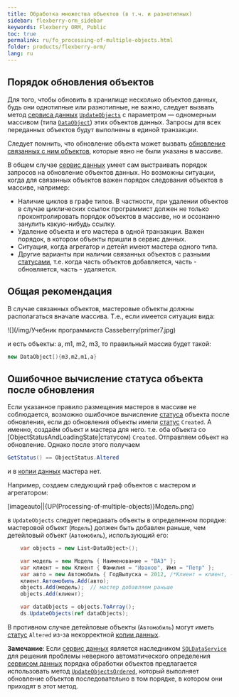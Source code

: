 ```yaml
---
title: Обработка множества объектов (в т.ч. и разнотипных)
sidebar: flexberry-orm_sidebar
keywords: Flexberry ORM, Public
toc: true
permalink: ru/fo_processing-of-multiple-objects.html
folder: products/flexberry-orm/
lang: ru
---
```


## Порядок обновления объектов

Для того, чтобы обновить в хранилище несколько объектов данных, будь они однотипные или разнотипные, не важно, следует вызвать метод [сервиса данных](fo_data-service.html) [`UpdateObjects`](fo_data-service.html) с параметром — одномерным массивом (типа [`DataObject`](fo_dataobject.html)) этих объектов данных. Запросы для всех переданных объектов будут выполнены в единой транзакции.

Следует помнить, что обновление объекта может вызвать [обновление связанных с ним объектов](fo_update-related-objects.html), которые явно не были указаны в массиве.

В общем случае [сервис данных](fo_data-service.html) умеет сам выстраивать порядок запросов на обновление объектов данных. Но возможны ситуации, когда для связанных объектов важен порядок следования объектов в массиве, например:

* Наличие циклов в графе типов.
В частности, при удалении объектов в случае циклических ссылок программист должен не только проконтролировать порядок объектов в массиве, но и осознанно занулить какую-нибудь ссылку.
* Удаление объекта и его мастера в одной транзакции.
Важен порядок, в котором объекты пришли в сервис данных. 
* Ситуация, когда агрегатор и детейл имеют мастера одного типа. 
* Другие варианты при наличии связанных объектов с разными [статусами](fo_object-status-and-loading-state.html), т.е. когда часть объектов добавляется, часть - обновляется, часть - удаляется.

## Общая рекомендация

В случае связанных объектов, мастеровые объекты должны располагаться вначале массива. Т.е., если имеется ситуация вида:

![](/img/Учебник программиста Casseberry/primer7.jpg)

и есть объекты: a, m1, m2, m3, то правильный массив будет такой: 

```csharp
new DataObject[){m3,m2,m1,a}
```

## Ошибочное вычисление статуса объекта после обновления

Если указанное правило размещения мастеров в массиве не соблюдается, возможно ошибочное вычисление [статуса](fo_object-status-and-loading-state.html) объекта после обновления, если до обновления объекты имели [статус](fo_object-status-and-loading-state.html) `Сreated`. 
А именно, создаём объект и мастера для него. т.е. оба объекта со [ObjectStatusAndLoadingState|статусом) `Сreated`. Отправляем объект на обновление. Однако после этого получаем 

```csharp
GetStatus() == ObjectStatus.Altered 
```
 и в [копии данных](fo_data-object-copy.html) мастера нет.

Например, создаем следующий граф объектов с мастером и агрегатором:

[imageauto||{UP(Processing-of-multiple-objects)}Модель.png)

в `UpdateObjects` следует передавать объекты в определенном порядке: мастеровой объект (`Модель`) должен быть добавлен раньше, чем детейловый объект (`Автомобиль`), использующий его:

```csharp
    var objects = new List<DataObject>();

    var модель = new Модель { Наименование = "ВАЗ" };
    var клиент = new Клиент { Фамилия = "Иванов", Имя = "Петр" };
    var авто = new Автомобиль { ГодВыпуска = 2012, /*Клиент = клиент, - агрегатор проставится автоматически*/ Модель = модель };
    клиент.Автомобиль.Add(авто);
    objects.Add(модель);  // мастер добавляем раньше
    objects.Add(клиент);

    var dataObjects = objects.ToArray();
    ds.UpdateObjects(ref dataObjects);
```

В противном случае детейловые объекты (`Автомобиль`) могут иметь [статус](fo_object-status-and-loading-state.html) `Altered` из-за некорректной [копии данных](fo_data-object-copy.html).


__Замечание__:  Если [сервис данных](fo_data-service.html) является наследником [`SQLDataService`](fo_sql-data-service.html) для решения проблемы неверного автоматического определения [сервисом данных](fo_data-service.html) порядка обработки объектов предлагается использовать метод [`UpdateObjectsOrdered`](fo_sql-data-service.html), который выполняет обновление объектов последовательно в том порядке, в котором они приходят в этот метод.

